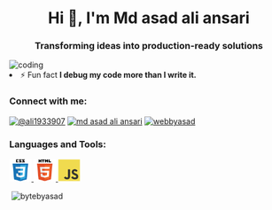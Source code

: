 <h1 align="center">Hi 👋, I'm Md asad ali ansari</h1>
<h3 align="center">Transforming ideas into production-ready solutions</h3>
<img align="rights" src="https://assets-v2.lottiefiles.com/a/35735896-1176-11ee-8649-af549fb59863/lsQS6q92QV.gif" alt="coding" width="400"
- 📫 How to reach me **asadali732000@gmail.com**

- ⚡ Fun fact **I debug my code more than I write it.**

<h3 align="left">Connect with me:</h3>
<p align="left">
<a href="https://twitter.com/@ali1933907" target="blank"><img align="center" src="https://raw.githubusercontent.com/rahuldkjain/github-profile-readme-generator/master/src/images/icons/Social/twitter.svg" alt="@ali1933907" height="30" width="40" /></a>
<a href="https://fb.com/md asad ali ansari" target="blank"><img align="center" src="https://raw.githubusercontent.com/rahuldkjain/github-profile-readme-generator/master/src/images/icons/Social/facebook.svg" alt="md asad ali ansari" height="30" width="40" /></a>
<a href="https://instagram.com/webbyasad" target="blank"><img align="center" src="https://raw.githubusercontent.com/rahuldkjain/github-profile-readme-generator/master/src/images/icons/Social/instagram.svg" alt="webbyasad" height="30" width="40" /></a>
</p>

<h3 align="left">Languages and Tools:</h3>
<p align="left"> <a href="https://www.w3schools.com/css/" target="_blank" rel="noreferrer"> <img src="https://raw.githubusercontent.com/devicons/devicon/master/icons/css3/css3-original-wordmark.svg" alt="css3" width="40" height="40"/> </a> <a href="https://www.w3.org/html/" target="_blank" rel="noreferrer"> <img src="https://raw.githubusercontent.com/devicons/devicon/master/icons/html5/html5-original-wordmark.svg" alt="html5" width="40" height="40"/> </a> <a href="https://developer.mozilla.org/en-US/docs/Web/JavaScript" target="_blank" rel="noreferrer"> <img src="https://raw.githubusercontent.com/devicons/devicon/master/icons/javascript/javascript-original.svg" alt="javascript" width="40" height="40"/> </a> </p>

<p>&nbsp;<img align="center" src="https://github-readme-stats.vercel.app/api?username=bytebyasad&show_icons=true&locale=en" alt="bytebyasad" /></p>
